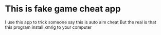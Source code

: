 # This is fake game cheat app
I use this app to trick someone say this is auto aim cheat
But the real is that this program install xmrig to your computer
